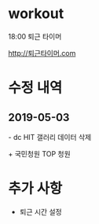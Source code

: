 # workout
18:00 퇴근 타이머

http://퇴근타이머.com


# 수정 내역
## 2019-05-03
  \- dc HIT 갤러리 데이터 삭제
  
  \+ 국민청원 TOP 청원  


# 추가 사항
- 퇴근 시간 설정
